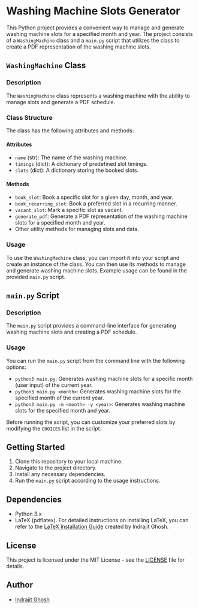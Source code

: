 # Washing Machine Slots Generator

This Python project provides a convenient way to manage and generate washing machine slots for a specified month and year. The project consists of a `WashingMachine` class and a `main.py` script that utilizes the class to create a PDF representation of the washing machine slots.

## `WashingMachine` Class

### Description

The `WashingMachine` class represents a washing machine with the ability to manage slots and generate a PDF schedule.

### Class Structure

The class has the following attributes and methods:

#### Attributes

- `name` (str): The name of the washing machine.
- `timings` (dict): A dictionary of predefined slot timings.
- `slots` (dict): A dictionary storing the booked slots.

#### Methods

- `book_slot`: Book a specific slot for a given day, month, and year.
- `book_recurring_slot`: Book a preferred slot in a recurring manner.
- `vacant_slot`: Mark a specific slot as vacant.
- `generate_pdf`: Generate a PDF representation of the washing machine slots for a specified month and year.
- Other utility methods for managing slots and data.

### Usage

To use the `WashingMachine` class, you can import it into your script and create an instance of the class. You can then use its methods to manage and generate washing machine slots. Example usage can be found in the provided `main.py` script.

## `main.py` Script

### Description

The `main.py` script provides a command-line interface for generating washing machine slots and creating a PDF schedule.

### Usage

You can run the `main.py` script from the command line with the following options:

- `python3 main.py`: Generates washing machine slots for a specific month (user input) of the current year.
- `python3 main.py <month>`: Generates washing machine slots for the specified month of the current year.
- `python3 main.py -m <month> -y <year>`: Generates washing machine slots for the specified month and year.

Before running the script, you can customize your preferred slots by modifying the `CHOICES` list in the script.

## Getting Started

1. Clone this repository to your local machine.
2. Navigate to the project directory.
3. Install any necessary dependencies.
4. Run the `main.py` script according to the usage instructions.

## Dependencies

- Python 3.x
- LaTeX (pdflatex). For detailed instructions on installing LaTeX, you can refer to the [LaTeX Installation Guide](https://github.com/indrajit912/HowTo/blob/cec45debd154246d029396e9f151d9407f7e5567/guides/install_latex.md) created by Indrajit Ghosh.

## License

This project is licensed under the MIT License - see the [LICENSE](LICENSE) file for details.


## Author

- [Indrajit Ghosh](https://github.com/indrajit912)
